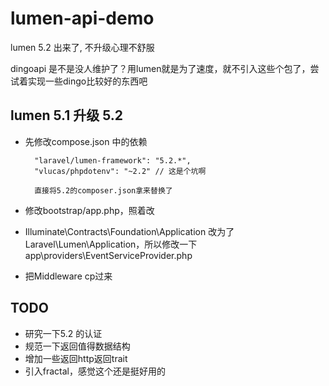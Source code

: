 # lumen-api-demo

lumen 5.2 出来了, 不升级心理不舒服

dingoapi 是不是没人维护了？用lumen就是为了速度，就不引入这些个包了，尝试着实现一些dingo比较好的东西吧

## lumen 5.1 升级 5.2

- 先修改compose.json 中的依赖
    
        "laravel/lumen-framework": "5.2.*",
        "vlucas/phpdotenv": "~2.2" // 这是个坑啊

        直接将5.2的composer.json拿来替换了

- 修改bootstrap/app.php，照着改
- Illuminate\Contracts\Foundation\Application 改为了Laravel\Lumen\Application，所以修改一下app\providers\EventServiceProvider.php
- 把Middleware cp过来

## TODO
- 研究一下5.2 的认证
- 规范一下返回值得数据结构
- 增加一些返回http返回trait
- 引入fractal，感觉这个还是挺好用的


